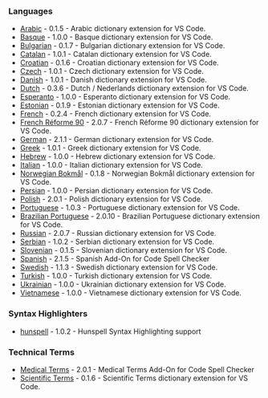 ### Languages

- [Arabic](extensions/arabic#readme) - 0.1.5 - Arabic dictionary extension for VS Code.
- [Basque](extensions/basque#readme) - 1.0.0 - Basque dictionary extension for VS Code.
- [Bulgarian](extensions/bulgarian#readme) - 0.1.7 - Bulgarian dictionary extension for VS Code.
- [Catalan](extensions/catalan#readme) - 1.0.1 - Catalan dictionary extension for VS Code.
- [Croatian](extensions/croatian#readme) - 0.1.6 - Croatian dictionary extension for VS Code.
- [Czech](extensions/czech#readme) - 1.0.1 - Czech dictionary extension for VS Code.
- [Danish](extensions/danish#readme) - 1.0.1 - Danish dictionary extension for VS Code.
- [Dutch](extensions/dutch#readme) - 0.3.6 - Dutch / Nederlands dictionary extension for VS Code.
- [Esperanto](extensions/esperanto#readme) - 1.0.0 - Esperanto dictionary extension for VS Code.
- [Estonian](extensions/estonian#readme) - 0.1.9 - Estonian dictionary extension for VS Code.
- [French](extensions/french#readme) - 0.2.4 - French dictionary extension for VS Code.
- [French Réforme 90](extensions/french-reforme#readme) - 2.0.7 - French Réforme 90 dictionary extension for VS Code.
- [German](extensions/german#readme) - 2.1.1 - German dictionary extension for VS Code.
- [Greek](extensions/greek#readme) - 1.0.1 - Greek dictionary extension for VS Code.
- [Hebrew](extensions/hebrew#readme) - 1.0.0 - Hebrew dictionary extension for VS Code.
- [Italian](extensions/italian#readme) - 1.0.0 - Italian dictionary extension for VS Code.
- [Norwegian Bokmål](extensions/norwegian-bokmal#readme) - 0.1.8 - Norwegian Bokmål dictionary extension for VS Code.
- [Persian](extensions/persian#readme) - 1.0.0 - Persian dictionary extension for VS Code.
- [Polish](extensions/polish#readme) - 2.0.1 - Polish dictionary extension for VS Code.
- [Portuguese](extensions/portuguese#readme) - 1.0.3 - Portuguese dictionary extension for VS Code.
- [Brazilian Portuguese](extensions/portuguese-brazilian#readme) - 2.0.10 - Brazilian Portuguese dictionary extension for VS Code.
- [Russian](extensions/russian#readme) - 2.0.7 - Russian dictionary extension for VS Code.
- [Serbian](extensions/serbian#readme) - 1.0.2 - Serbian dictionary extension for VS Code.
- [Slovenian](extensions/slovenian#readme) - 0.1.5 - Slovenian dictionary extension for VS Code.
- [Spanish](extensions/spanish#readme) - 2.1.5 - Spanish Add-On for Code Spell Checker
- [Swedish](extensions/swedish#readme) - 1.1.3 - Swedish dictionary extension for VS Code.
- [Turkish](extensions/turkish#readme) - 1.0.0 - Turkish dictionary extension for VS Code.
- [Ukrainian](extensions/ukrainian#readme) - 1.0.0 - Ukrainian dictionary extension for VS Code.
- [Vietnamese](extensions/vietnamese#readme) - 1.0.0 - Vietnamese dictionary extension for VS Code.

### Syntax Highlighters

- [hunspell](extensions/hunspell-syntax#readme) - 1.0.2 - Hunspell Syntax Highlighting support

### Technical Terms

- [Medical Terms](extensions/medical-terms#readme) - 2.0.1 - Medical Terms Add-On for Code Spell Checker
- [Scientific Terms](extensions/scientific-terms#readme) - 0.1.6 - Scientific Terms dictionary extension for VS Code.
